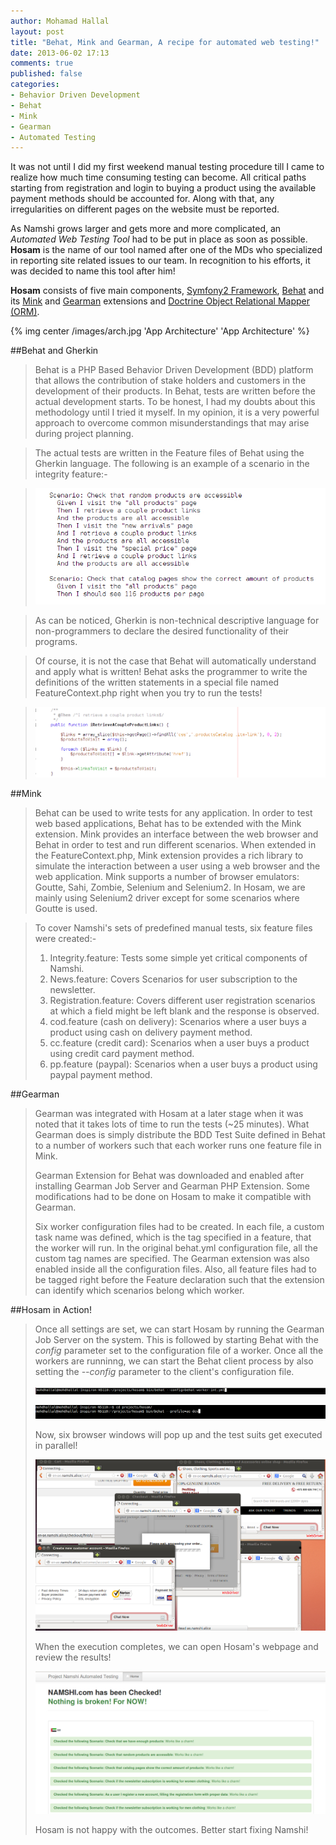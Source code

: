 ```yaml
---
author: Mohamad Hallal
layout: post
title: "Behat, Mink and Gearman, A recipe for automated web testing!"
date: 2013-06-02 17:13
comments: true
published: false
categories:
- Behavior Driven Development
- Behat
- Mink
- Gearman
- Automated Testing
---
```


It was not until I did my first weekend manual testing procedure till I came to realize how much time consuming
testing can become. All critical paths starting from registration and login to buying a product using the
available payment methods should be accounted for. Along with that, any irregularities on different pages on the website
must be reported.
<!-- more -->
As Namshi grows larger and gets more and more complicated, an *Automated Web Testing Tool* had to be put in place as soon 
as possible. **Hosam** is the name of our tool named after one of the MDs who specialized in reporting site related
issues to our team. In recognition to his efforts, it was decided to name this tool after him!

**Hosam** consists of five main components, [Symfony2 Framework](http://symfony.com/), [Behat](http://behat.org/) and its [Mink](http://mink.behat.org/) and [Gearman](http://extensions.behat.org/gearman/) extensions
and [Doctrine Object Relational Mapper (ORM)](http://www.doctrine-project.org/projects/orm.html).


{% img center /images/arch.jpg 'App Architecture' 'App Architecture' %}

##Behat and Gherkin

>Behat is a PHP Based Behavior Driven Development (BDD) platform that allows the contribution of stake holders and customers
>in the development of their products. In Behat, tests are written before the actual development starts.
>To be honest, I had my doubts about this methodology until I tried it myself. In my opinion, it is a very powerful approach 
>to overcome common misunderstandings that may arise during project planning.

>The actual tests are written in the Feature files of Behat using the Gherkin language. The following is an example
>of a scenario in the integrity feature:-

>![Gherkin example](/images/gherkin.jpg)

>As can be noticed, Gherkin is non-technical descriptive language for non-programmers to declare the desired
>functionality of their programs.

>Of course, it is not the case that Behat will automatically understand and apply what is written! Behat asks the
>programmer to write the definitions of the written statements in a special file named FeatureContext.php right when
>you try to run the tests!

>![FeatureContext File](/images/featureC.jpg)


##Mink
>Behat can be used to write tests for any application. In order to test web based applications, Behat has to be extended
>with the Mink extension. Mink provides an interface between the web browser and Behat in order to test and run different scenarios.
>When extended in the FeatureContext.php, Mink extension provides a rich library to simulate the interaction between a user using
>a web browser and the web application.
>Mink supports a number of browser emulators: Goutte, Sahi, Zombie, Selenium and Selenium2. In Hosam, we are mainly
>using Selenium2 driver except for some scenarios where Goutte is used.

>To cover Namshi's sets of predefined manual tests, six feature files were created:-
>1.   Integrity.feature: Tests some simple yet critical components of Namshi.
>2.   News.feature: Covers Scenarios for user subscription to the newsletter.
>3.   Registration.feature: Covers different user registration scenarios at which a field might be left blank and the response is observed.
>4.   cod.feature (cash on delivery): Scenarios where a user buys a product using cash on delivery payment method.
>5.   cc.feature (credit card): Scenarios when a user buys a product using credit card payment method.
>6.   pp.feature (paypal): Scenarios when a user buys a product using paypal payment method.

##Gearman
>Gearman was integrated with Hosam at a later stage when it was noted that it takes lots of time to run the tests
>(~25 minutes). What Gearman does is simply distribute the BDD Test Suite defined in Behat to a number of workers
>such that each worker runs one feature file in Mink.
>
>Gearman Extension for Behat was downloaded and enabled after installing Gearman Job Server and Gearman
>PHP Extension. Some modifications had to be done on Hosam to make it compatible with Gearman.
>
>Six worker configuration files had to be created. In each file, a custom task name was defined, which is the tag
>specified in a feature, that the worker will run. In the original behat.yml configuration file, all the custom
>tag names are specified. The Gearman extension was also enabled inside all the configuration files.
>Also, all feature files had to be tagged right before the Feature declaration such that the extension can identify
>which scenarios belong which worker.

##Hosam in Action!
>Once all settings are set, we can start Hosam by running the Gearman Job Server on the system. This is followed
>by starting Behat with the *config* parameter set to the configuration file of a worker.
>Once all the workers are runninng, we can start the Behat client process by also setting the *--config*
>parameter to the client's configuration file.
>
>![Running a worker](/images/worker.jpg)
>
>![Running the client](/images/client.jpg)
>
>Now, six browser windows will pop up and the test suits get executed in parallel!
>
>![Hosam in execution](/images/execution.jpg)
>
>When the execution completes, we can open Hosam's webpage and review the results!
>
>![Results on the webpage](/images/results.jpg)
>
>Hosam is not happy with the outcomes. Better start fixing Namshi!
